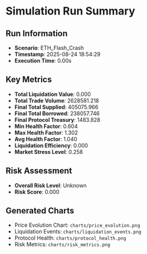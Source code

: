 # Simulation Run Summary

## Run Information
- **Scenario**: ETH_Flash_Crash
- **Timestamp**: 2025-08-24 18:54:29
- **Execution Time**: 0.00s

## Key Metrics
- **Total Liquidation Value**: 0.000
- **Total Trade Volume**: 2628581.218
- **Final Total Supplied**: 405075.966
- **Final Total Borrowed**: 238057.746
- **Final Protocol Treasury**: 1483.828
- **Min Health Factor**: 0.604
- **Max Health Factor**: 1.302
- **Avg Health Factor**: 1.040
- **Liquidation Efficiency**: 0.000
- **Market Stress Level**: 0.258

## Risk Assessment
- **Overall Risk Level**: Unknown
- **Risk Score**: 0.000

## Generated Charts
- Price Evolution Chart: `charts/price_evolution.png`
- Liquidation Events: `charts/liquidation_events.png`
- Protocol Health: `charts/protocol_health.png`
- Risk Metrics: `charts/risk_metrics.png`